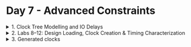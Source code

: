 # Day 7 - Advanced Constraints

<details>
    <summary>1. Clock Tree Modelling and IO Delays </summary>

## Clock Tree Modelling and Uncertainty

* Basic constraints
    - Reg2Reg - Clock period
    - Input to Reg - Clock period, Input delay and Input transition
    - Reg to Output - Clock period, Output delay and Output transition

### What needs to be constrained for the clock ?
Clock period. As the clock period limits the time taken. 

* Will the clock arrive at the same time to the flop?
    - In a real scenario, definitely **NO**. The clock is built only during CTS; before that, the clock is an ideal network. But the clock doesn't reach all the flops at the same time. During synthesis, logic is optimized considering an ideal clock network. Should synthesis consider the practicality of the clock network?
      
![img1](https://github.com/Dhruvid98/SFAL-VSD-SoC-Design/blob/main/Day%207/Images/Clock_tree_uncertainty/img1.png)

### Clock Generation and Jitter

* **Jitter**: Stochastic variations of the clock generator.
![img2](https://github.com/Dhruvid98/SFAL-VSD-SoC-Design/blob/main/Day%207/Images/Clock_tree_uncertainty/img2.png)

### Clock Distribution and Skew

* **Skew**: The Timing difference between when a clock signal arrives at one flip-flop versus another within the same clock domain.
![img3](https://github.com/Dhruvid98/SFAL-VSD-SoC-Design/blob/main/Day%207/Images/Clock_tree_uncertainty/img3.png)

![img4](https://github.com/Dhruvid98/SFAL-VSD-SoC-Design/blob/main/Day%207/Images/Clock_tree_uncertainty/img4.png)  

### Factors for Clock Modelling  

![img5](https://github.com/Dhruvid98/SFAL-VSD-SoC-Design/blob/main/Day%207/Images/Clock_tree_uncertainty/img5.png)  
![img6](https://github.com/Dhruvid98/SFAL-VSD-SoC-Design/blob/main/Day%207/Images/Clock_tree_uncertainty/img6.png)  

## IO delays. 

![img1](https://github.com/Dhruvid98/SFAL-VSD-SoC-Design/blob/main/Day%207/Images/IO%20delays/img1.png)

### Getting the Ports and Clock in DC

![img2](https://github.com/Dhruvid98/SFAL-VSD-SoC-Design/blob/main/Day%207/Images/IO%20delays/img2.png)
![img3](https://github.com/Dhruvid98/SFAL-VSD-SoC-Design/blob/main/Day%207/Images/IO%20delays/img3.png)

### Querying the cells in the design 
- Hierarchical pins are nets

![img4](https://github.com/Dhruvid98/SFAL-VSD-SoC-Design/blob/main/Day%207/Images/IO%20delays/img4.png)  

### Clock Distribution 

![img5](https://github.com/Dhruvid98/SFAL-VSD-SoC-Design/blob/main/Day%207/Images/IO%20delays/img5.png)  
![img6](https://github.com/Dhruvid98/SFAL-VSD-SoC-Design/blob/main/Day%207/Images/IO%20delays/img6.png)

### Creating Clock 
- Here DC: Duty Cycle.
  
![img7](https://github.com/Dhruvid98/SFAL-VSD-SoC-Design/blob/main/Day%207/Images/IO%20delays/img7.png)

### Constraining IO Paths

![img8](https://github.com/Dhruvid98/SFAL-VSD-SoC-Design/blob/main/Day%207/Images/IO%20delays/img8.png)  
![img9](https://github.com/Dhruvid98/SFAL-VSD-SoC-Design/blob/main/Day%207/Images/IO%20delays/img9.png)  

</details>

<details>
    <summary>2. Labs 8–12: Design Loading, Clock Creation & Timing Characterization </summary>
	
## Lab 8 - Loading design, get_cells, get_ports and get_nets
 lab8_circuit.v (verilog code)
    
 ```
module lab8_circuit (input rst, input clk , input IN_A , input IN_B , output OUT_Y , output out_clk);
reg REGA , REGB , REGC ; 

always @ (posedge clk , posedge rst)
begin
	if(rst)
	begin
		REGA <= 1'b0;
		REGB <= 1'b0;
		REGC <= 1'b0;
	end
	else
	begin
		REGA <= IN_A | IN_B;
		REGB <= IN_A ^ IN_B;
		REGC <= !(REGA & REGB); 
	end
end

assign OUT_Y = ~REGC;

assign out_clk = clk;

endmodule
 ```

The corresponding circuit for lab8_circuit.v.  
![img1](https://github.com/Dhruvid98/SFAL-VSD-SoC-Design/blob/main/Day%207/Images/Lab1/img1.png)  

Syntax to run the command in DC under /verilog_files folder. ($target_lib and $link_lib are set to .db)

```
csh
dc_shell
read_verilog lab8_circuit.v
link
compile_ultra
```

* Reading the Verilog file should not throw any errors.
    - A useful message for that `Presto compilation completed successfully`: RTL does not have any errors or loading issues. It got loaded successfully.
* The file has inferred 3 registers, 1-bit wide, asynchronous reset type as shown below.

 ![img2](https://github.com/Dhruvid98/SFAL-VSD-SoC-Design/blob/main/Day%207/Images/Lab1/img2.png)

* The compilation shouldn't throw any errors.
![img3](https://github.com/Dhruvid98/SFAL-VSD-SoC-Design/blob/main/Day%207/Images/Lab1/img3.png)

### Commands with get ports
![img4](https://github.com/Dhruvid98/SFAL-VSD-SoC-Design/blob/main/Day%207/Images/Lab1/img4.png)

### Commands with get_cells
![img5](https://github.com/Dhruvid98/SFAL-VSD-SoC-Design/blob/main/Day%207/Images/Lab1/img5.png)

* Reference name of the cell in the library
![img6](https://github.com/Dhruvid98/SFAL-VSD-SoC-Design/blob/main/Day%207/Images/Lab1/img6.png)

The output obtained is sky130_fd_sc_hd__dfrtp_1, where `dfrtp` means `df`: DFF, `r`: asynchronous reset, `p`: positive triggered and `t`: true output (Q).  

* Syntax to know the reference name of a cell or all the cells in the design.
![img7](https://github.com/Dhruvid98/SFAL-VSD-SoC-Design/blob/main/Day%207/Images/Lab1/img7.png)

Command to write DDC of the design
```
write -f ddc -out lab8_circuit.ddc
```

Commands to open design_vision and read ddc file of design in Design Vision GUI.

```
csh
design_vsion
read_ddc lab8_circuit.ddc
```
![img8](https://github.com/Dhruvid98/SFAL-VSD-SoC-Design/blob/main/Day%207/Images/Lab1/img8.png)

```
get_nets * // get all nets of the design in Design Vision
all_connected N1 // to know were is N1 net is connected
```
![img9](https://github.com/Dhruvid98/SFAL-VSD-SoC-Design/blob/main/Day%207/Images/Lab1/img9.png)

* In design digital net can only be driven by **one** driver
  - If there are multiple driver nets -> Logcial level corrupted (inconclusive).
* Latch is a multidriven net because it is working within the standard cell called LATCH. As sizing of cells such as invertor will be taken care of.

![img10](https://github.com/Dhruvid98/SFAL-VSD-SoC-Design/blob/main/Day%207/Images/Lab1/img10.png)  


## Lab 9 - get_pins, get_clocks, querying_clocks.

Syntax to get and read all the pins
```
get_pins * // get all pins
foreach_in_collection my_pin [get_pins *] {
set pin_name [get_object_name $my_pin];
echo $pin_name;
}
```
Below is the output. 
![img1](https://github.com/Dhruvid98/SFAL-VSD-SoC-Design/blob/main/Day%207/Images/Lab2/img1.png)  

Command for different attributes of a pin 
* To check direction of a pin

```
get_attribute [get_pins REGC_reg/RESET_B] direction 
```
* To check whether a pin is clock pin or not.
   - This attibute should only be queried on **input pins**

```
get_attribute [get_pins REGC_reg/RESET_B] clock
```

* To know direction of all pin

```
foreach_in_collection my_pin [get_pins *] {
set my_pin_name [get_object_name $my_pin];
set dir [get_attribute [get_pins $my_pin_name] direction];
echo $my_pin_name $dir;
}
```

Below is the output.  
![img2](https://github.com/Dhruvid98/SFAL-VSD-SoC-Design/blob/main/Day%207/Images/Lab2/img2.png)  

Synatx of query_clk.tcl
* Here we are qureing all the clock pins who's direction is `in`.

```
foreach_in_collection my_pin [get_pins *] {
	set my_pin_name [get_object_name $my_pin];
        set dir [get_attribute [get_pins $my_pin_name] direction];                                                                                              
	if { [regexp $dir in] } {
		if { [get_attribute [get_pins $my_pin_name] clock ] } { 
 			echo $my_pin_name;

		}
	}
}
```

Below is the output. 
![img3](https://github.com/Dhruvid98/SFAL-VSD-SoC-Design/blob/main/Day%207/Images/Lab2/img3.png) 

* Difference betwwen clock and clocks in get_attribute.
  - get_attribute [get_pins $my_pin_name]**clock** : Will tell us whether that pin is meant to receive the clock as per the standard cell library or not.
  - get_attribute [get_pins $my_pin_name]**clocks** : Will tell us what is the name of the clock reaching there. 

![img4](https://github.com/Dhruvid98/SFAL-VSD-SoC-Design/blob/main/Day%207/Images/Lab2/img4.png)  

## Lab 10 - Create_clock waveform.
* The command `current_design` tells the name of top module we are working on.  

Syntax to create a clock and get it's attributes. 
* Here clock is generated with period (per) of 10ns\
* If the `get_attribute [get_clocks MYCLK] is_generated` is false then it is a master clock.

```
create_clock -name MYCLK -per 10 [get_ports clk] // generate the clock
get_clocks * // to know clocks
get_attribute [get_clocks MYCLK] period // period of clock
get_attribute [get_clocks MYCLK] is_generated // to check whether the clock is generated or not
report_clocks * // to know the information about all clock
```
![img1](https://github.com/Dhruvid98/SFAL-VSD-SoC-Design/blob/main/Day%207/Images/Lab10/img1.png)  

* Query the attributes of all clock pin

```
foreach_in_collection my_pin [get_pins *] {
	set my_pin_name [get_object_name $my_pin];
        set dir [get_attribute [get_pins $my_pin_name] direction];                                                                                              
	if { [regexp $dir in] } {
		if { [get_attribute [get_pins $my_pin_name] clock ] } { 
			set clk [get_attribute [get_pins $my_pin_name] clocks];
			set clk_name [get_object_name $clk];
 			echo $my_pin_name $clk_name;

		}
	}
}
```

![img2](https://github.com/Dhruvid98/SFAL-VSD-SoC-Design/blob/main/Day%207/Images/Lab10/img2.png)

* The clock should be created only on **clock port** (on the external port which is meant to receive the clock) or on **clock generator**.
* Do not create a clock on the pin. The clock created on the pin will not reach to any clock pin of any flop

Syntax to remove the clock. (BAD_CLK is clock name)
```
remove_clock BAD_CLK 
```

Syntax to create a clock with different rising/falling time and different duty cycle. 
- The order of command doesn't matter when creating a clock.

```
create_clock -name MYCLK -period 10 [get_ports clk] -wave {5 10} // first_rise:5, first_fall : 10
create_clock -name MYCLK -period 10 -wave {0 2.5} [get_ports clk] // different duty cycle
```
![img3](https://github.com/Dhruvid98/SFAL-VSD-SoC-Design/blob/main/Day%207/Images/Lab10/img3.png)  

## Lab 11 : Clock Network Modelling - Uncertainty, report_timing

![img1](https://github.com/Dhruvid98/SFAL-VSD-SoC-Design/blob/main/Day%207/Images/Lab11/img1.png)  
![img2](https://github.com/Dhruvid98/SFAL-VSD-SoC-Design/blob/main/Day%207/Images/Lab11/img2.png)

Syntax to model different latency
```
set_clock_latency -source 1 [get_clocks MYCLK] // source latency
set_clock_latency 1 [get_clocks MYCLK] // network latency
set_clock_uncertainty 0.5 [get_clocks MYCLK] // max delay or setup
set_clock_uncertainty -hold 0.1 [get_clocks MYCLK] // min delay or hold. 
```
* *By default*, model uncertainty is applied to the maximum delay or setup
  
* If no clock is present, report_timing shows **path is unconstrained**.
![img3](https://github.com/Dhruvid98/SFAL-VSD-SoC-Design/blob/main/Day%207/Images/Lab11/img3.png)

Syntax to report clock to register
```
report_timing -to REGC_reg/D
```
As of now, a latency constraint has not been defined.  

![img5](https://github.com/Dhruvid98/SFAL-VSD-SoC-Design/blob/main/Day%207/Images/Lab11/img5.png)
![img4](https://github.com/Dhruvid98/SFAL-VSD-SoC-Design/blob/main/Day%207/Images/Lab11/img4.png) 

After modeling the clock, setting the clock latency using below commands. 
```
set_clock_latency -source 2 [get_clocks MYCLK]
set_clock_latency 1 [get_clocks MYCLK]
set_clock_uncertainty 0.5 [get_clocks MYCLK]
set_clock_uncertainty -hold 0.1 [get_clocks MYCLK]
```
![img6](https://github.com/Dhruvid98/SFAL-VSD-SoC-Design/blob/main/Day%207/Images/Lab11/img6.png)  

* **What are we checking?**
  - data required time **>** data arrival time
  - slack =  data required time - data arrival time
  
*  Why uncertainity and skew are subtracted from the clock period ?
![img7](https://github.com/Dhruvid98/SFAL-VSD-SoC-Design/blob/main/Day%207/Images/Lab11/img7.png)

Calculations for hold, uncertainty, and skew
- For setup, check happens across one period. 
- For hold, 0 cycle check happens.

![img8](https://github.com/Dhruvid98/SFAL-VSD-SoC-Design/blob/main/Day%207/Images/Lab11/img8.png)  

Syntax to check report_timing for hold/min 
```
report_timing -to REGC_reg/D -dealy -min
```
![img9](https://github.com/Dhruvid98/SFAL-VSD-SoC-Design/blob/main/Day%207/Images/Lab11/img9.png)

#### All Reg2Reg paths are constrained by the clock. 

## Lab 12 : IO Delays
The input and output paths in the design have not been constrained yet. 
![img1](https://github.com/Dhruvid98/SFAL-VSD-SoC-Design/blob/main/Day%207/Images/Lab12/img1.png)  

Syntax to know the modeling of ports and pins
```
report_port verbose
```

* Report_timing shows **path is unconstrained** for Input and Output paths.

Syntax to see timing around port IN_A and OUT_Y. 
```
report_timing -from IN_A
report_timing -to OUT_Y
```
![img2](https://github.com/Dhruvid98/SFAL-VSD-SoC-Design/blob/main/Day%207/Images/Lab12/img2.png) 
![img3](https://github.com/Dhruvid98/SFAL-VSD-SoC-Design/blob/main/Day%207/Images/Lab12/img3.png) 

Syntax to model the input port delay
```
set_input_delay -max 5 -clock [get_clocks MYCLK] [get_ports IN_A]
report_timing -from IN_A
```

![img4](https://github.com/Dhruvid98/SFAL-VSD-SoC-Design/blob/main/Day%207/Images/Lab12/img4.png)

Syntax to model the transition in port IN_A and store it in a file.
```
report_timing -from IN_A -trans -net -cap -nosplit > a
```
![img5](https://github.com/Dhruvid98/SFAL-VSD-SoC-Design/blob/main/Day%207/Images/Lab12/img5.png)  

Syntax to set a max and min transition for port IN_A
```
set_input_transition -max 0.3 [get_ports IN_A]
set_input_transition -min 0.1 [get_ports IN_A]
```

Syntax to model the max and min delay of output port
```
set_output_delay -max 5 -clock [get_clocks MYCLK] [get_ports OUT_Y]
set_output_delay -min 1 -clock [get_clocks MYCLK] [get_ports OUT_Y]
```
![img6](https://github.com/Dhruvid98/SFAL-VSD-SoC-Design/blob/main/Day%207/Images/Lab12/img6.png)  

Syntax to model a max load for output port
```
set_load -max 0.4 [get_ports OUT_Y]
```
![img7](https://github.com/Dhruvid98/SFAL-VSD-SoC-Design/blob/main/Day%207/Images/Lab12/img7.png)

Syntax to model a min load for output port
```
set_load -min 0.1 [get_ports OUT_Y]
```
![img8](https://github.com/Dhruvid98/SFAL-VSD-SoC-Design/blob/main/Day%207/Images/Lab12/img8.png)

</details>

<details>
    <summary>3. Generated clocks </summary>
	
# Generated clk 
![img1](https://github.com/Dhruvid98/SFAL-VSD-SoC-Design/blob/main/Day%207/Images/generated_clk/img1.png)  
![img2](https://github.com/Dhruvid98/SFAL-VSD-SoC-Design/blob/main/Day%207/Images/generated_clk/img2.png)
![img3](https://github.com/Dhruvid98/SFAL-VSD-SoC-Design/blob/main/Day%207/Images/generated_clk/img3.png)

- Assuming the clock won't toggle between A and B in each cycle. It will be constant. Either A or B.

![img4](https://github.com/Dhruvid98/SFAL-VSD-SoC-Design/blob/main/Day%207/Images/generated_clk/img4.png)  

## Lab 13: Generated_clocks
![img1]()  

* Timing report before the generated clock

![img2]()  

### Clock Divider

![img3]()

### Generating clock
*  Modelling the outclk wrt MYCLK

Syntax to create a generated clock, no divider
```
create_generated_clock -name MYGEN_CLK -master MYCLK -source [get_ports clk] -div 1 [get_ports out_clk]
```

* Reporting all the present clocks.
![img4]()

* The timing of OUT_Y is still with respect to MYCLK
![img5]()

* Syntax to model the timing with respect to `MYGEN_CLK`
```
set_clock_latency -max 1 [get_clocks MYGEN_CLK]
```

Syntax to annotate the minimum and maximum delay.
```
set_output_delay -max 5 [get_ports OUT_Y] -clock [get_clocks MYGEN_CLK]
set_output_delay -min 1 [get_ports OUT_Y] -clock [get_clocks MYGEN_CLK]
```
![img6]()  


</details> 
